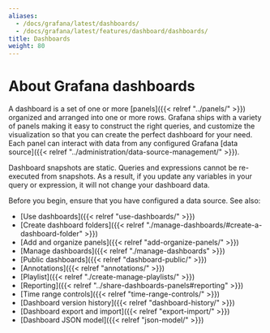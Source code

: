 ```yaml
---
aliases:
  - /docs/grafana/latest/dashboards/
  - /docs/grafana/latest/features/dashboard/dashboards/
title: Dashboards
weight: 80
---
```


# About Grafana dashboards

A dashboard is a set of one or more [panels]({{< relref "../panels/" >}}) organized and arranged into one or more rows. Grafana ships with a variety of panels making it easy to construct the right queries, and customize the visualization so that you can create the perfect dashboard for your need. Each panel can interact with data from any configured Grafana [data source]({{< relref "../administration/data-source-management/" >}}).

Dashboard snapshots are static. Queries and expressions cannot be re-executed from snapshots. As a result, if you update any variables in your query or expression, it will not change your dashboard data.

Before you begin, ensure that you have configured a data source. See also:

- [Use dashboards]({{< relref "use-dashboards/" >}})
- [Create dashboard folders]({{< relref "./manage-dashboards/#create-a-dashboard-folder" >}})
- [Add and organize panels]({{< relref "add-organize-panels/" >}})
- [Manage dashboards]({{< relref "./manage-dashboards" >}})
- [Public dashboards]({{< relref "dashboard-public/" >}})
- [Annotations]({{< relref "annotations/" >}})
- [Playlist]({{< relref "./create-manage-playlists/" >}})
- [Reporting]({{< relref "../share-dashboards-panels#reporting" >}})
- [Time range controls]({{< relref "time-range-controls/" >}})
- [Dashboard version history]({{< relref "dashboard-history/" >}})
- [Dashboard export and import]({{< relref "export-import/" >}})
- [Dashboard JSON model]({{< relref "json-model/" >}})
